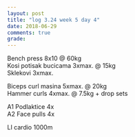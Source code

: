 ```yaml
---
layout: post
title: "log 3.24 week 5 day 4"
date: 2018-06-29
comments: true
grade:
---
```


Bench press 8x10 @ 60kg  
Kosi potisak bucicama 3xmax. @ 15kg  
Sklekovi 3xmax.  

Biceps curl masina 5xmax. @ 20kg  
Hammer curls 4xmax. @ 7.5kg + drop sets  

A1 Podlaktice 4x  
A2 Face pulls 4x  

LI cardio 1000m  
